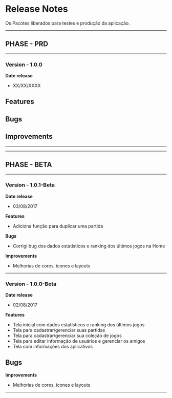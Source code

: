 # Release Notes

Os Pacotes liberados para testes e produção da aplicação.

------------------------------------------------------------------------
## PHASE - PRD
------------------------------------------------------------------------


### Version - 1.0.0
**Date release**
 - XX/XX/XXXX

**Features**
 - 
 
**Bugs**
 - 

**Improvements**
 - 

------------------------------------------------------------------------
------------------------------------------------------------------------
## PHASE - BETA
------------------------------------------------------------------------

### Version - 1.0.1-Beta
**Date release**
 - 03/08/2017

**Features**
 - Adiciona função para duplicar uma partida

**Bugs**
 - Corrigi bug dos dados estatísticos e ranking dos últimos jogos na Home

**Improvements**
 - Melhorias de cores, icones e layouts

------------------------------------------------------------------------

### Version - 1.0.0-Beta
**Date release**
 - 02/08/2017

**Features**
 - Tela inicial com dados estatísticos e ranking dos últimos jogos
 - Tela para cadastrar/gerenciar suas partidas
 - Tela para cadastrar/gerenciar sua coleção de jogos
 - Tela para editar informação de usuários e gerenciar os amigos
 - Tela com informações dos aplicativos
 
**Bugs**
 - 

**Improvements**
 - Melhorias de cores, icones e layouts

------------------------------------------------------------------------
